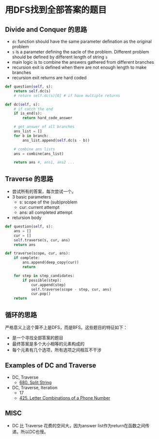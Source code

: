 # 用DFS找到全部答案的题目

## Divide and Conquer 的思路
- `dc` function should have the same parameter defination as the original problem
- `s` is a parameter defining the sacle of the problem. Different problem should be defined by different length of string `s`
- main logic is to combine the answers gathered from different branches
- recursion exit is defined when there are not enough length to make branches
- recursion exit returns are hard coded
```python
def question(self, s):
    return self.dc(s)
    # return self.dc(s)[0] # if have multiple returns

def dc(self, s):
    # if catch the end
    if is_end(s):
        return hard_code_answer

    # get answer of all branches
    ans_list = []
    for b in branch:
        ans_list.append(self.dc(s - b))

    # combine ans lists
    ans = combine(ans_list)

    return ans #, ans1, ans2 ...
```

## Traverse 的思路
- 尝试所有的答案，每次尝试一个。
- 3 basic parameters
    - s: scope of the (sub)problem
    - cur: current attempt
    - ans: all completed attempt
- retursion body
```python
def question(self, s):
    ans = []
    cur = []
    self.traverse(s, cur, ans)
    return ans

def traverse(scope, cur, ans):
    if complete:
        ans.append(deep_copy(cur))
        return

    for step in step_candidates:
        if possible(step):
            cur.append(step)
            self.traverse(scope - step, cur, ans)
            cur.pop()
    return
```


## 循环的思路
严格意义上这个算不上是DFS，而是BFS。这些题目的特征如下：
- 是一个寻找全部答案的题目
- 最终答案是多个大小相等的元素构成的
- 每个元素有几个选项，所有选项之间相互不干涉

## Examples of DC and Traverse
- DC, Traverse
    - [680. Split String](lint680.md)
- DC, Traverse, Iteration
    - 17
    - [425. Letter Combinations of a Phone Number](lint425.md)
## MISC
- DC 比 Traverse 花费的空间大，因为answer list作为return在函数之间传递。所以DC也慢。